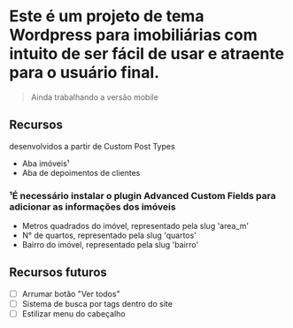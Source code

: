 # Este é um projeto de tema Wordpress para imobiliárias com intuito de ser fácil de usar e atraente para o usuário final.

> Ainda trabalhando a versão mobile



## Recursos
desenvolvidos a partir de Custom Post Types
+ Aba imóveis¹
+ Aba de depoimentos de clientes


### ¹É necessário instalar o plugin Advanced Custom Fields para adicionar as informações dos imóveis
+ Metros quadrados do imóvel, representado pela slug 'area_m'
+ N° de quartos, representado pela slug 'quartos'
+ Bairro do imóvel, representado pela slug 'bairro'


## Recursos futuros
- [ ] Arrumar botão "Ver todos"
- [ ] Sistema de busca por tags dentro do site
- [ ] Estilizar menu do cabeçalho
